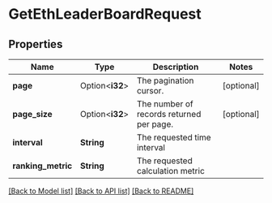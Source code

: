 # GetEthLeaderBoardRequest

## Properties

Name | Type | Description | Notes
------------ | ------------- | ------------- | -------------
**page** | Option<**i32**> | The pagination cursor. | [optional]
**page_size** | Option<**i32**> | The number of records returned per page. | [optional]
**interval** | **String** | The requested time interval | 
**ranking_metric** | **String** | The requested calculation metric | 

[[Back to Model list]](../README.md#documentation-for-models) [[Back to API list]](../README.md#documentation-for-api-endpoints) [[Back to README]](../README.md)


